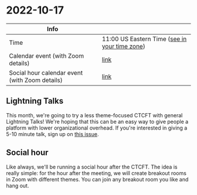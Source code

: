 # 2022-10-17

| Info                                           |                                                 |
|------------------------------------------------|-------------------------------------------------|
| Time                                           | 11:00 US Eastern Time ([see in your time zone]) |
| Calendar event (with Zoom details)             | [link][cal]                                     |
| Social hour calendar event (with Zoom details) | [link][calsh]                                   |

[see in your time zone]: https://everytimezone.com/s/768b8293

[cal]: https://calendar.google.com/event?action=TEMPLATE&tmeid=MWY5aXRoaWI2aDRpcWZpNmhwZWoyY2cxYzAgN24wdnZvcWZlMGtibms2aTA0dWl1NTJ0MzBAZw&tmsrc=7n0vvoqfe0kbnk6i04uiu52t30%40group.calendar.google.com
[calsh]: https://calendar.google.com/event?action=TEMPLATE&tmeid=NTc1NTBlZTU2N3NjbzJlZDFrbTNjazU1a2IgN24wdnZvcWZlMGtibms2aTA0dWl1NTJ0MzBAZw&tmsrc=7n0vvoqfe0kbnk6i04uiu52t30%40group.calendar.google.com

## Lightning Talks

This month, we're going to try a less theme-focused CTCFT with general Lightning
Talks! We're hoping that this can be an easy way to give people a platform with
lower organizational overhead. If you're interested in giving a 5-10 minute
talk, sign up on [this issue][registration].

[registration]: https://github.com/rust-lang/ctcft/issues/43

## Social hour

Like always, we'll be running a social hour after the CTCFT. The idea is really
simple: for the hour after the meeting, we will create breakout rooms in Zoom
with different themes. You can join any breakout room you like and hang out.

[ctcft calendar]: https://calendar.google.com/calendar/embed?src=7n0vvoqfe0kbnk6i04uiu52t30%40group.calendar.google.com
